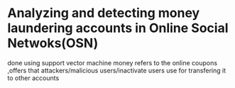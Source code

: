 # Analyzing and detecting money laundering accounts in Online Social Netwoks(OSN)
done using support vector machine 
money refers to the online coupons ,offers that attackers/malicious users/inactivate users use for transfering it to other accounts 
